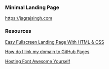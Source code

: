 ### Minimal Landing Page

https://jagrajsingh.com

### Resources

[Easy Fullscreen Landing Page With HTML & CSS](https://www.youtube.com/watch?v=hVdTQWASliE)

[How do I link my domain to GitHub Pages](https://www.namecheap.com/support/knowledgebase/article.aspx/9645/2208/how-do-i-link-my-domain-to-github-pages)

[Hosting Font Awesome Yourself](https://fontawesome.com/how-to-use/on-the-web/setup/hosting-font-awesome-yourself)
